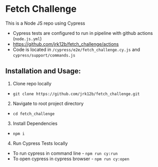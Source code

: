 # Fetch Challenge

This is a Node JS repo using Cypress

- Cypress tests are configured to run in pipeline with github actions (`node.js.yml`)
- https://github.com/jrk12b/fetch_challenge/actions
- Code is located in `/cypress/e2e/fetch_challenge.cy.js` and `cypress/support/commands.js`

## Installation and Usage:

1. Clone repo locally

- `git clone https://github.com/jrk12b/fetch_challenge.git`

2. Navigate to root project directory

- `cd fetch_challenge`

3. Install Dependencies

- `npm i`

4. Run Cypress Tests locally

- To run cypress in command line - `npm run cy:run`
- To open cypress in cypress browser - `npm run cy:open`

